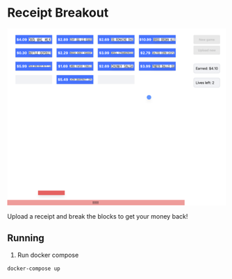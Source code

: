 # Receipt Breakout

![](./receipt-breakout-hero.png)

Upload a receipt and break the blocks to get your money back!

## Running

1. Run docker compose
```bash
docker-compose up
```
